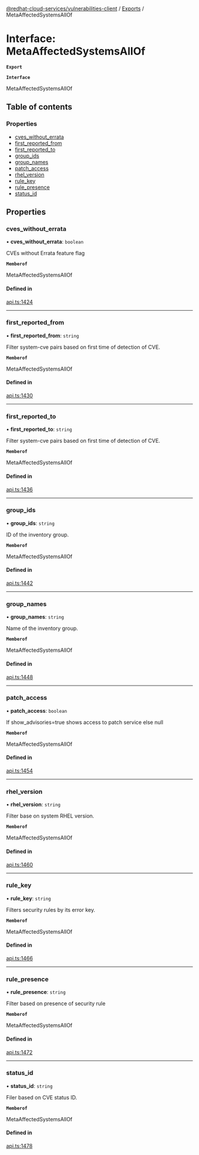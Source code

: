 [@redhat-cloud-services/vulnerabilities-client](../README.md) / [Exports](../modules.md) / MetaAffectedSystemsAllOf

# Interface: MetaAffectedSystemsAllOf

**`Export`**

**`Interface`**

MetaAffectedSystemsAllOf

## Table of contents

### Properties

- [cves\_without\_errata](MetaAffectedSystemsAllOf.md#cves_without_errata)
- [first\_reported\_from](MetaAffectedSystemsAllOf.md#first_reported_from)
- [first\_reported\_to](MetaAffectedSystemsAllOf.md#first_reported_to)
- [group\_ids](MetaAffectedSystemsAllOf.md#group_ids)
- [group\_names](MetaAffectedSystemsAllOf.md#group_names)
- [patch\_access](MetaAffectedSystemsAllOf.md#patch_access)
- [rhel\_version](MetaAffectedSystemsAllOf.md#rhel_version)
- [rule\_key](MetaAffectedSystemsAllOf.md#rule_key)
- [rule\_presence](MetaAffectedSystemsAllOf.md#rule_presence)
- [status\_id](MetaAffectedSystemsAllOf.md#status_id)

## Properties

### cves\_without\_errata

• **cves\_without\_errata**: `boolean`

CVEs without Errata feature flag

**`Memberof`**

MetaAffectedSystemsAllOf

#### Defined in

[api.ts:1424](https://github.com/RedHatInsights/javascript-clients/blob/master/packages/vulnerabilities/git-api/api.ts#L1424)

___

### first\_reported\_from

• **first\_reported\_from**: `string`

Filter system-cve pairs based on first time of detection of CVE.

**`Memberof`**

MetaAffectedSystemsAllOf

#### Defined in

[api.ts:1430](https://github.com/RedHatInsights/javascript-clients/blob/master/packages/vulnerabilities/git-api/api.ts#L1430)

___

### first\_reported\_to

• **first\_reported\_to**: `string`

Filter system-cve pairs based on first time of detection of CVE.

**`Memberof`**

MetaAffectedSystemsAllOf

#### Defined in

[api.ts:1436](https://github.com/RedHatInsights/javascript-clients/blob/master/packages/vulnerabilities/git-api/api.ts#L1436)

___

### group\_ids

• **group\_ids**: `string`

ID of the inventory group.

**`Memberof`**

MetaAffectedSystemsAllOf

#### Defined in

[api.ts:1442](https://github.com/RedHatInsights/javascript-clients/blob/master/packages/vulnerabilities/git-api/api.ts#L1442)

___

### group\_names

• **group\_names**: `string`

Name of the inventory group.

**`Memberof`**

MetaAffectedSystemsAllOf

#### Defined in

[api.ts:1448](https://github.com/RedHatInsights/javascript-clients/blob/master/packages/vulnerabilities/git-api/api.ts#L1448)

___

### patch\_access

• **patch\_access**: `boolean`

If show_advisories=true shows access to patch service else null

**`Memberof`**

MetaAffectedSystemsAllOf

#### Defined in

[api.ts:1454](https://github.com/RedHatInsights/javascript-clients/blob/master/packages/vulnerabilities/git-api/api.ts#L1454)

___

### rhel\_version

• **rhel\_version**: `string`

Filter base on system RHEL version.

**`Memberof`**

MetaAffectedSystemsAllOf

#### Defined in

[api.ts:1460](https://github.com/RedHatInsights/javascript-clients/blob/master/packages/vulnerabilities/git-api/api.ts#L1460)

___

### rule\_key

• **rule\_key**: `string`

Filters security rules by its error key.

**`Memberof`**

MetaAffectedSystemsAllOf

#### Defined in

[api.ts:1466](https://github.com/RedHatInsights/javascript-clients/blob/master/packages/vulnerabilities/git-api/api.ts#L1466)

___

### rule\_presence

• **rule\_presence**: `string`

Filter based on presence of security rule

**`Memberof`**

MetaAffectedSystemsAllOf

#### Defined in

[api.ts:1472](https://github.com/RedHatInsights/javascript-clients/blob/master/packages/vulnerabilities/git-api/api.ts#L1472)

___

### status\_id

• **status\_id**: `string`

Filer based on CVE status ID.

**`Memberof`**

MetaAffectedSystemsAllOf

#### Defined in

[api.ts:1478](https://github.com/RedHatInsights/javascript-clients/blob/master/packages/vulnerabilities/git-api/api.ts#L1478)

